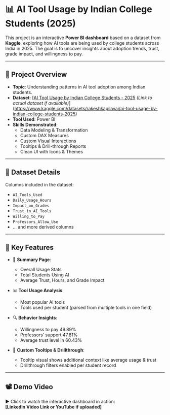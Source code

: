 # 📊 AI Tool Usage by Indian College Students (2025)

This project is an interactive **Power BI dashboard** based on a dataset from **Kaggle**, exploring how AI tools are being used by college students across India in 2025. The goal is to uncover insights about adoption trends, trust, grade impact, and willingness to pay.

---

## 🧠 Project Overview

- **Topic**: Understanding patterns in AI tool adoption among Indian students.
- **Dataset**: [[AI Tool Usage by Indian College Students - 2025](https://www.kaggle.com/) *(Link to actual dataset if available)*](https://www.kaggle.com/datasets/rakeshkapilavai/ai-tool-usage-by-indian-college-students-2025)
- **Tool Used**: Power BI  
- **Skills Demonstrated**:
  - Data Modeling & Transformation
  - Custom DAX Measures
  - Custom Visual Interactions
  - Tooltips & Drill-through Reports
  - Clean UI with Icons & Themes

---

## 📁 Dataset Details

Columns included in the dataset:
- `AI_Tools_Used`
- `Daily_Usage_Hours`
- `Impact_on_Grades`
- `Trust_in_AI_Tools`
- `Willing_to_Pay`
- `Professors_Allow_Use`
- … and more derived columns

---

## 📌 Key Features

- 📌 **Summary Page**:
  - Overall Usage Stats
  - Total Students Using AI
  - Average Trust, Hours, and Grade Impact

- 📊 **Tool Usage Analysis**:
  - Most popular AI tools
  - Tools used per student (parsed from multiple tools in one field)

- 🔍 **Behavior Insights**:
  - Willingness to pay 49.89%
  - Professors’ support 47.81%
  - Average trust level in 60.43%

- 🎯 **Custom Tooltips & Drillthrough**:
  - Tooltip visual shows additional context like average usage & trust
  - Drillthrough filters enabled per student record

---

## 📽 Demo Video

▶️ Click to watch the interactive dashboard in action:  
**[LinkedIn Video Link or YouTube if uploaded]**



